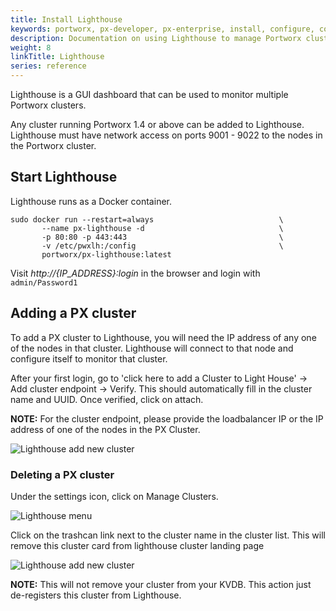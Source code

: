 ```yaml
---
title: Install Lighthouse
keywords: portworx, px-developer, px-enterprise, install, configure, container, storage, lighthouse
description: Documentation on using Lighthouse to manage Portworx clusters
weight: 8
linkTitle: Lighthouse
series: reference
---
```


Lighthouse is a GUI dashboard that can be used to monitor multiple Portworx clusters.

Any cluster running Portworx 1.4 or above can be added to Lighthouse.  Lighthouse must have network access on ports 9001 - 9022 to the nodes in the Portworx cluster.

## Start Lighthouse

Lighthouse runs as a Docker container.

```text
sudo docker run --restart=always                            \
       --name px-lighthouse -d                              \
       -p 80:80 -p 443:443                                  \
       -v /etc/pwxlh:/config                                \
       portworx/px-lighthouse:latest
```

Visit *http://{IP_ADDRESS}:login* in the browser and login with `admin/Password1`

## Adding a PX cluster

To add a PX cluster to Lighthouse, you will need the IP address of any one of the nodes in that cluster.  Lighthouse will connect to that node and configure itself to monitor that cluster.

After your first login, go to 'click here to add a Cluster to Light House' -> Add cluster endpoint -> Verify. This should automatically fill in the cluster name and UUID.  Once verified, click on attach.

**NOTE:** For the cluster endpoint, please provide the loadbalancer IP or the IP address of one of the nodes in the PX Cluster.

![Lighthouse add new cluster](/img/lh-new-add-cluster.png)

### Deleting a PX cluster
Under the settings icon, click on Manage Clusters.

![Lighthouse menu](/img/lh-new-menu.png)

Click on the trashcan link next to the cluster name in the cluster list.  This will remove this cluster card from lighthouse cluster landing page

![Lighthouse add new cluster](/img/lh-new-delete-cluster.png)

**NOTE:** This will not remove your cluster from your KVDB.  This action just de-registers this cluster from Lighthouse.
